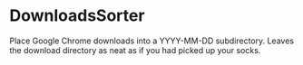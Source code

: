 # DownloadsSorter
Place Google Chrome downloads into a YYYY-MM-DD subdirectory.  Leaves the download directory as neat as if you had picked up your socks.
